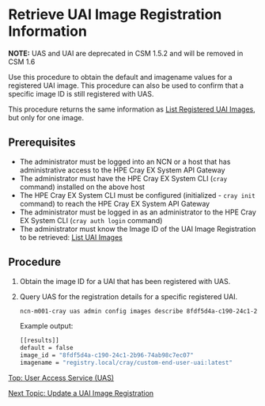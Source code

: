 # Retrieve UAI Image Registration Information

**NOTE:** UAS and UAI are deprecated in CSM 1.5.2 and will be removed in CSM 1.6

Use this procedure to obtain the default and imagename values for a registered UAI image. This procedure can also be used to confirm that a specific image ID is still registered with UAS.

This procedure returns the same information as [List Registered UAI Images](List_Registered_UAI_Images.md), but only for one image.

## Prerequisites

* The administrator must be logged into an NCN or a host that has administrative access to the HPE Cray EX System API Gateway
* The administrator must have the HPE Cray EX System CLI (`cray` command) installed on the above host
* The HPE Cray EX System CLI must be configured (initialized - `cray init` command) to reach the HPE Cray EX System API Gateway
* The administrator must be logged in as an administrator to the HPE Cray EX System CLI (`cray auth login` command)
* The administrator must know the Image ID of the UAI Image Registration to be retrieved: [List UAI Images](List_Registered_UAI_Images.md)

## Procedure

1. Obtain the image ID for a UAI that has been registered with UAS.

2. Query UAS for the registration details for a specific registered UAI.

    ```bash
    ncn-m001-cray uas admin config images describe 8fdf5d4a-c190-24c1-2b96-74ab98c7ec07
    ```

    Example output:

    ```bash
    [[results]]
    default = false
    image_id = "8fdf5d4a-c190-24c1-2b96-74ab98c7ec07"
    imagename = "registry.local/cray/custom-end-user-uai:latest"
    ```

[Top: User Access Service (UAS)](README.md)

[Next Topic: Update a UAI Image Registration](Update_a_UAI_Image_Registration.md)
